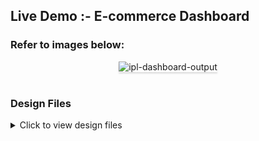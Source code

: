 ## Live Demo :- E-commerce Dashboard

### Refer to images below:

<div style="text-align: center;">
    <img src="/assets/live demo.gif" alt="ipl-dashboard-output" style="max-width:70%;box-shadow:0 2.8px 2.2px rgba(0, 0, 0, 0.12)">
</div>
<br/>

### Design Files

<details>
    <summary>Click to view design files</summary>
    - [login](/assets/login.png)
    
    - Register Page
    ![Register Page](/assets/register.png)
    
    - Home Page
    ![Home Page](/assets/products.png)
    
    - Add Product Page
    ![Add Product Page](/assets/add products.png)
    
    - Profile Page
    ![Profile Page](/assets/profile.png)
    
</details>
    
